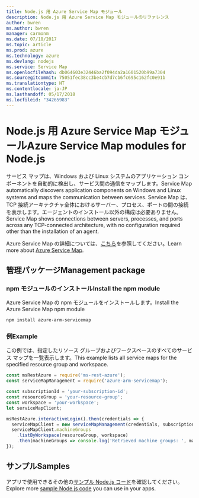 ```yaml
---
title: Node.js 用 Azure Service Map モジュール
description: Node.js 用 Azure Service Map モジュールのリファレンス
author: bwren
ms.author: bwren
manager: carmonm
ms.date: 07/18/2017
ms.topic: article
ms.prod: azure
ms.technology: azure
ms.devlang: nodejs
ms.service: Service Map
ms.openlocfilehash: db064603e32446ba2f094da2a1601520b99a7304
ms.sourcegitcommit: 75051fec38cc3be4cb7d7cb6fc695c162fc0e91b
ms.translationtype: HT
ms.contentlocale: ja-JP
ms.lasthandoff: 05/17/2018
ms.locfileid: "34265983"
---
```

# <a name="azure-service-map-modules-for-nodejs"></a><span data-ttu-id="f7ac2-103">Node.js 用 Azure Service Map モジュール</span><span class="sxs-lookup"><span data-stu-id="f7ac2-103">Azure Service Map modules for Node.js</span></span>

<span data-ttu-id="f7ac2-104">サービス マップは、Windows および Linux システムのアプリケーション コンポーネントを自動的に検出し、サービス間の通信をマップします。</span><span class="sxs-lookup"><span data-stu-id="f7ac2-104">Service Map automatically discovers application components on Windows and Linux systems and maps the communication between services.</span></span> <span data-ttu-id="f7ac2-105">Service Map は、TCP 接続アーキテクチャ全体におけるサーバー、プロセス、ポートの間の接続を表示します。エージェントのインストール以外の構成は必要ありません。</span><span class="sxs-lookup"><span data-stu-id="f7ac2-105">Service Map shows connections between servers, processes, and ports across any TCP-connected architecture, with no configuration required other than the installation of an agent.</span></span>

<span data-ttu-id="f7ac2-106">Azure Service Map の詳細については、[こちら](https://docs.microsoft.com/azure/operations-management-suite/operations-management-suite-service-map)を参照してください。</span><span class="sxs-lookup"><span data-stu-id="f7ac2-106">Learn more about [Azure Service Map](https://docs.microsoft.com/azure/operations-management-suite/operations-management-suite-service-map).</span></span>

## <a name="management-package"></a><span data-ttu-id="f7ac2-107">管理パッケージ</span><span class="sxs-lookup"><span data-stu-id="f7ac2-107">Management package</span></span>

### <a name="install-the-npm-module"></a><span data-ttu-id="f7ac2-108">npm モジュールのインストール</span><span class="sxs-lookup"><span data-stu-id="f7ac2-108">Install the npm module</span></span>

<span data-ttu-id="f7ac2-109">Azure Service Map の npm モジュールをインストールします。</span><span class="sxs-lookup"><span data-stu-id="f7ac2-109">Install the Azure Service Map npm module</span></span>

```bash
npm install azure-arm-servicemap
```

### <a name="example"></a><span data-ttu-id="f7ac2-110">例</span><span class="sxs-lookup"><span data-stu-id="f7ac2-110">Example</span></span>

<span data-ttu-id="f7ac2-111">この例では、指定したリソース グループおよびワークスペースのすべてのサービス マップを一覧表示します。</span><span class="sxs-lookup"><span data-stu-id="f7ac2-111">This example lists all service maps for the specified resource group and workspace.</span></span>

```javascript
const msRestAzure = require('ms-rest-azure');
const serviceMapManagement = require('azure-arm-servicemap');

const subscriptionId = 'your-subscription-id';
const resourceGroup = 'your-resource-group';
const workspace = 'your-workspace';
let serviceMapClient;

msRestAzure.interactiveLogin().then(credentials => {
  serviceMapClient = new serviceMapManagement(credentials, subscriptionId);
  serviceMapClient.machineGroups
    .listByWorkspace(resourceGroup, workspace)
    .then(machineGroups => console.log('Retrieved machine groups: ', machineGroups));
});
```

## <a name="samples"></a><span data-ttu-id="f7ac2-112">サンプル</span><span class="sxs-lookup"><span data-stu-id="f7ac2-112">Samples</span></span>

<span data-ttu-id="f7ac2-113">アプリで使用できるその他の[サンプル Node.js コード](https://azure.microsoft.com/resources/samples/?platform=nodejs)を確認してください。</span><span class="sxs-lookup"><span data-stu-id="f7ac2-113">Explore more [sample Node.js code](https://azure.microsoft.com/resources/samples/?platform=nodejs) you can use in your apps.</span></span>
